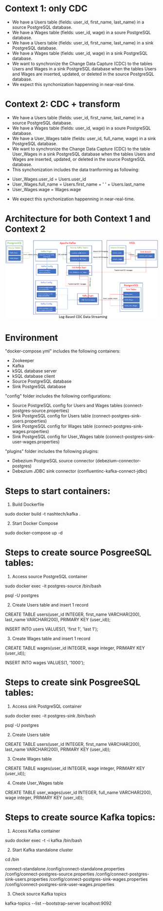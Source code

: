 # Context 1: only CDC

- We have a Users table (fields: user_id, first_name, last_name) in a source PostgreSQL database.
- We have a Wages table (fields: user_id, wage) in a soure PostgreSQL database.
- We have a Users table (fields: user_id, first_name, last_name) in a sink PostgreSQL database.
- We have a Wages table (fields: user_id, wage) in a sink PostgreSQL database.
- We want to synchronize the Change Data Capture (CDC) to the tables Users and Wages in a sink PostgreSQL database when the tables Users and Wages are inserted, updated, or deleted in the source PostgreSQL database.
- We expect this synchonization happenning in near-real-time.

# Context 2: CDC + transform

- We have a Users table (fields: user_id, first_name, last_name) in a source PostgreSQL database.
- We have a Wages table (fields: user_id, wage) in a soure PostgreSQL database.
- We have a User_Wages table (fields: user_id, full_name, wage) in a sink PostgreSQL database.
- We want to synchronize the Change Data Capture (CDC) to the table User_Wages in a sink PostgreSQL database when the tables Users and Wages are inserted, updated, or deleted in the source PostgreSQL database.
- This synchonization includes the data tranforming as following:
+ User_Wages.user_id = Users.user_id
+ User_Wages.full_name = Users.first_name + ' ' + Users.last_name
+ User_Wages.wage = Wages.wage
- We expect this synchonization happenning in near-real-time.

# Architecture for both Context 1 and Context 2

![alt text](https://github.com/bao2902/logbasedcdc/blob/main/LogBasedCDC.PNG)

# Environment

"docker-compose.yml" includes the following containers:
- Zookeeper
- Kafka
- kSQL database server
- kSQL database client
- Source PostgreSQL database
- Sink PostgreSQL database

"config" folder includes the following configurations:
- Source PostgreSQL config for Users and Wages tables (connect-postgres-source.properties)
- Sink PostgreSQL config for Users table (connect-postgres-sink-users.properties)
- Sink PostgreSQL config for Wages table (connect-postgres-sink-wages.properties)
- Sink PostgreSQL config for User_Wages table (connect-postgres-sink-user-wages.properties)

"plugins" folder includes the following plugins:
- Debezium PostgreSQL source connector (debezium-connector-postgres)
- Debezium JDBC sink connector (confluentinc-kafka-connect-jdbc)


# Steps to start containers:

1. Build Dockerfile

sudo docker build -t nashtech/kafka .

2. Start Docker Compose

sudo docker-compose up -d


# Steps to create source PosgreeSQL tables:

1. Access source PostgreSQL container

sudo docker exec -it  postgres-source /bin/bash

psql -U postgres

2. Create Users table and insert 1 record

CREATE TABLE users(user_id INTEGER, first_name VARCHAR(200), last_name VARCHAR(200), PRIMARY KEY (user_id));

INSERT INTO users VALUES(1, 'first 1', 'last 1');

3. Create Wages table and insert 1 record

CREATE TABLE wages(user_id INTEGER, wage integer, PRIMARY KEY (user_id));

INSERT INTO wages VALUES(1, '1000');



# Steps to create sink PosgreeSQL tables:

1. Access sink PostgreSQL container

sudo docker exec -it  postgres-sink /bin/bash

psql -U postgres

2. Create Users table

CREATE TABLE users(user_id INTEGER, first_name VARCHAR(200), last_name VARCHAR(200), PRIMARY KEY (user_id));

3. Create Wages table 

CREATE TABLE wages(user_id INTEGER, wage integer, PRIMARY KEY (user_id));

4. Create User_Wages table 

CREATE TABLE user_wages(user_id INTEGER, full_name VARCHAR(200), wage integer, PRIMARY KEY (user_id));



# Steps to create source Kafka topics:

1. Access Kafka container

sudo docker exec -t -i kafka /bin/bash

2. Start Kafka standalone cluster

cd /bin

connect-standalone /config/connect-standalone.properties /config/connect-postgres-source.properties /config/connect-postgres-sink-users.properties /config/connect-postgres-sink-wages.properties /config/connect-postgres-sink-user-wages.properties

3. Check source Kafka topics

kafka-topics --list --bootstrap-server localhost:9092
